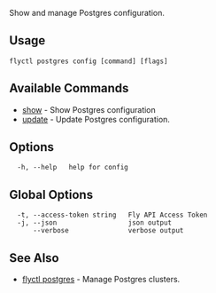 Show and manage Postgres configuration.


## Usage
~~~
flyctl postgres config [command] [flags]
~~~

## Available Commands
* [show](/docs/flyctl/postgres-config-show/)	 - Show Postgres configuration
* [update](/docs/flyctl/postgres-config-update/)	 - Update Postgres configuration.

## Options

~~~
  -h, --help   help for config
~~~

## Global Options

~~~
  -t, --access-token string   Fly API Access Token
  -j, --json                  json output
      --verbose               verbose output
~~~

## See Also

* [flyctl postgres](/docs/flyctl/postgres/)	 - Manage Postgres clusters.

